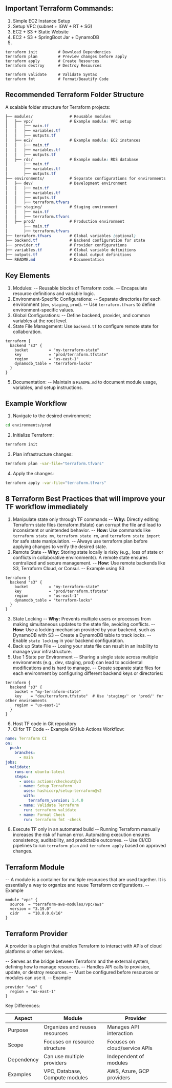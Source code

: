 ## Important Terraform Commands:
1. Simple EC2 Instance Setup
2. Setup VPC (subnet + IGW + RT + SG)
3. EC2 + S3 + Static Website
4. EC2 + S3 + SpringBoot Jar + DynamoDB
5. 




````console
terraform init         # Download Dependencies
terraform plan         # Preview changes before apply
terraform apply        # Create Resources
terraform destroy      # Destroy Resources

terraform validate     # Validate Syntax
terraform fmt          # Format/Beautify Code
````


## Recommended Terraform Folder Structure
A scalable folder structure for Terraform projects:

````css
├── modules/                # Reusable modules
│   ├── vpc/                # Example module: VPC setup
│   │   ├── main.tf
│   │   ├── variables.tf
│   │   ├── outputs.tf
│   ├── ec2/                # Example module: EC2 instances
│   │   ├── main.tf
│   │   ├── variables.tf
│   │   ├── outputs.tf
│   ├── rds/                # Example module: RDS database
│       ├── main.tf
│       ├── variables.tf
│       ├── outputs.tf
├── environments/           # Separate configurations for environments
│   ├── dev/                # Development environment
│   │   ├── main.tf
│   │   ├── variables.tf
│   │   ├── outputs.tf
│   │   ├── terraform.tfvars
│   ├── staging/            # Staging environment
│   │   ├── main.tf
│   │   ├── terraform.tfvars
│   ├── prod/               # Production environment
│       ├── main.tf
│       ├── terraform.tfvars
├── terraform.tfvars        # Global variables (optional)
├── backend.tf              # Backend configuration for state
├── provider.tf             # Provider configurations
├── variables.tf            # Global variable definitions
├── outputs.tf              # Global output definitions
└── README.md               # Documentation

````

## Key Elements
1. Modules:
-- Reusable blocks of Terraform code.
-- Encapsulate resource definitions and variable logic.
2. Environment-Specific Configurations:
-- Separate directories for each environment (`dev`, `staging`, `prod`).
-- Use `terraform.tfvars` to define environment-specific values.
3. Global Configurations:
-- Define backend, provider, and common variables at the root level.
4. State File Management:
Use `backend.tf` to configure remote state for collaboration.
````
terraform {
  backend "s3" {
    bucket         = "my-terraform-state"
    key            = "prod/terraform.tfstate"
    region         = "us-east-1"
    dynamodb_table = "terraform-locks"
  }
}

````
5. Documentation:
-- Maintain a `README.md` to document module usage, variables, and setup instructions.


## Example Workflow
1. Navigate to the desired environment:
````bash
cd environments/prod
````
2. Initialize Terraform:
````bash
terraform init
````
3. Plan infrastructure changes:
````bash
terraform plan -var-file="terraform.tfvars"
````
4. Apply the changes:
````bash
terraform apply -var-file="terraform.tfvars"
````



## 8 Terraform Best Practices that will improve your TF workflow immediately
1. Manipulate state only through TF commands
-- **Why:** Directly editing Terraform state files (terraform.tfstate) can corrupt the file and lead to inconsistent or unintended behavior.
-- **How:** Use commands like `terraform state mv`, `terraform state rm`, and `terraform state import` for safe state manipulation.
-- Always use terraform plan before applying changes to verify the desired state.
2. Remote State
-- **Why:** Storing state locally is risky (e.g., loss of state or conflicts in collaborative environments). A remote state ensures centralized and secure management.
-- **How:** Use remote backends like S3, Terraform Cloud, or Consul.
-- Example using S3
````
terraform {
  backend "s3" {
    bucket         = "my-terraform-state"
    key            = "prod/terraform.tfstate"
    region         = "us-east-1"
    dynamodb_table = "terraform-locks"
  }
}

````

3. State Locking
-- **Why:** Prevents multiple users or processes from making simultaneous updates to the state file, avoiding conflicts.
-- **How:** Use a locking mechanism provided by your backend, such as DynamoDB with S3
 -- Create a DynamoDB table to track locks.
 -- Enable `state locking` in your backend configuration.
4. Back up State File
-- Losing your state file can result in an inability to manage your infrastructure.
5. Use 1 State per Environment
-- Sharing a single state across multiple environments (e.g., dev, staging, prod) can lead to accidental modifications and is hard to manage.
-- Create separate state files for each environment by configuring different backend keys or directories:
````
terraform {
  backend "s3" {
    bucket = "my-terraform-state"
    key    = "dev/terraform.tfstate"  # Use 'staging/' or 'prod/' for other environments
    region = "us-east-1"
  }
}

````
6. Host TF code in Git repository
7. CI for TF Code 
-- Example GitHub Actions Workflow:
````yaml
name: Terraform CI
on:
  push:
    branches:
      - main
jobs:
  validate:
    runs-on: ubuntu-latest
    steps:
      - uses: actions/checkout@v3
      - name: Setup Terraform
        uses: hashicorp/setup-terraform@v2
        with:
          terraform_version: 1.4.0
      - name: Validate Terraform
        run: terraform validate
      - name: Format Check
        run: terraform fmt -check

````
8. Execute TF only in an automated build
-- Running Terraform manually increases the risk of human error. Automating execution ensures consistency, auditability, and predictable outcomes.
-- Use CI/CD pipelines to run `terraform plan` and `terraform apply` based on approved changes.



## Terraform Module
-- A module is a container for multiple resources that are used together. It is essentially a way to organize and reuse Terraform configurations.
-- Example
````
module "vpc" {
  source  = "terraform-aws-modules/vpc/aws"
  version = "3.19.0"
  cidr    = "10.0.0.0/16"
}

````

## Terraform Provider
A provider is a plugin that enables Terraform to interact with APIs of cloud platforms or other services.

-- Serves as the bridge between Terraform and the external system, defining how to manage resources.
-- Handles API calls to provision, update, or destroy resources.
-- Must be configured before resources or modules can use it.
-- Example
````
provider "aws" {
  region = "us-east-1"
}

````


Key Differences:

| Aspect  | Module | Provider |
| ------------- | ------------- |------------- |
| Purpose | Organizes and reuses resources   | Manages API interaction   |
| Scope | Focuses on resource structure   | Focuses on cloud/service APIs   |
| Dependency | Can use multiple providers   | Independent of modules   |
| Examples | VPC, Database, Compute modules   | AWS, Azure, GCP providers   |

